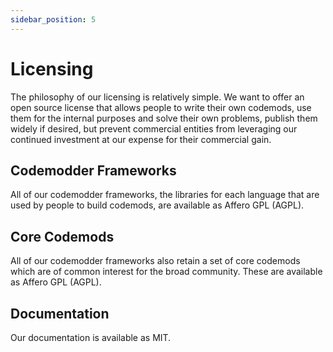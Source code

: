 ```yaml
---
sidebar_position: 5
---
```


# Licensing

The philosophy of our licensing is relatively simple. We want to offer an open source license that allows people to write their own codemods, use them for the internal purposes and solve their own problems, publish them widely if desired, but prevent commercial entities from leveraging our continued investment at our expense for their commercial gain.  

## Codemodder Frameworks
All of our codemodder frameworks, the libraries for each language that are used by people to build codemods, are available as Affero GPL (AGPL).

## Core Codemods
All of our codemodder frameworks also retain a set of core codemods which are of common interest for the broad community. These are available as Affero GPL (AGPL).

## Documentation
Our documentation is available as MIT.
